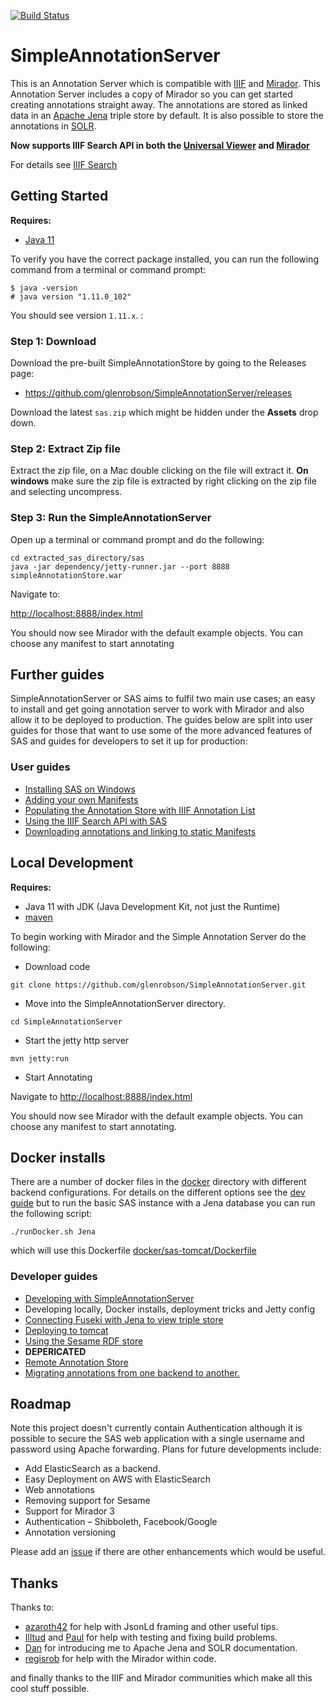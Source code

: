 [![Build Status](https://travis-ci.org/glenrobson/SimpleAnnotationServer.svg?branch=master)](https://travis-ci.org/glenrobson/SimpleAnnotationServer)

# SimpleAnnotationServer
This is an Annotation Server which is compatible with [IIIF](http://iiif.io) and [Mirador](https://github.com/IIIF/mirador). This Annotation Server includes
a copy of Mirador so you can get started creating annotations straight away. The annotations are stored as linked data in an [Apache Jena](https://jena.apache.org/) triple store by default. It is also possible to store the annotations in [SOLR](doc/Solr.md).

**Now supports IIIF Search API in both the [Universal Viewer](http://universalviewer.io/) and [Mirador](http://projectmirador.org/)**

For details see [IIIF Search](doc/IIIFSearch.md)

## Getting Started
**Requires:**
 * [Java 11](https://www.oracle.com/technetwork/java/javase/downloads/jdk11-downloads-5066655.html)

To verify you have the correct package installed, you can run the following command from a terminal or command prompt:
```
$ java -version
# java version "1.11.0_102"
``` 
You should see version `1.11.x`. :

### Step 1: Download

Download the pre-built SimpleAnnotationStore by going to the Releases page:

 * https://github.com/glenrobson/SimpleAnnotationServer/releases

Download the latest `sas.zip` which might be hidden under the **Assets** drop down.  

### Step 2: Extract Zip file

Extract the zip file, on a Mac double clicking on the file will extract it. **On windows** make sure the zip file is extracted by right clicking on the zip file and selecting uncompress.

### Step 3: Run the SimpleAnnotationServer

Open up a terminal or command prompt and do the following:

```
cd extracted_sas_directory/sas
java -jar dependency/jetty-runner.jar --port 8888 simpleAnnotationStore.war
```

Navigate to:

[http://localhost:8888/index.html](http://0.0.0.0:8888/index.html)

You should now see Mirador with the default example objects. You can choose any manifest to start annotating

## Further guides

SimpleAnnotationServer or SAS aims to fulfil two main use cases; an easy to install and get going annotation server to work with Mirador and also allow it to be deployed to production. The guides below are split into user guides for those that want to use some of the more advanced features of SAS and guides for developers to set it up for production:

### User guides

 * [Installing SAS on Windows](doc/Windows.md)
 * [Adding your own Manifests](doc/NewManifests.md)
 * [Populating the Annotation Store with IIIF Annotation List](doc/PopulatingAnnotations.md)
 * [Using the IIIF Search API with SAS](doc/IIIFSearch.md)
 * [Downloading annotations and linking to static Manifests](doc/DownloadAnnotations.md)

## Local Development 
**Requires:**
 * Java 11 with JDK (Java Development Kit, not just the Runtime)
 * [maven](https://maven.apache.org/)

To begin working with Mirador and the Simple Annotation Server do the following:

 * Download code

```git clone https://github.com/glenrobson/SimpleAnnotationServer.git```

 * Move into the SimpleAnnotationServer directory.

```cd SimpleAnnotationServer```

 * Start the jetty http server

```mvn jetty:run```

 * Start Annotating

Navigate to [http://localhost:8888/index.html](http://0.0.0.0:8888/index.html)

You should now see Mirador with the default example objects. You can choose any manifest to start annotating.

## Docker installs

There are a number of docker files in the [docker](docker/) directory with different backend configurations. For details on the different options see the [dev guide](doc/DevGuide.md#Docker) but to run the basic SAS instance with a Jena database you can run the following script:

```
./runDocker.sh Jena
```

which will use this Dockerfile [docker/sas-tomcat/Dockerfile](docker/sas-tomcat/Dockerfile)

### Developer guides

 * [Developing with SimpleAnnotationServer](doc/DevGuide.md)
  * Developing locally, Docker installs, deployment tricks and Jetty config
 * [Connecting Fuseki with Jena to view triple store](doc/FusekiJena.md)
 * [Deploying to tomcat](doc/tomcat.md)
 * [Using the Sesame RDF store](doc/Sesame.md) 
  * **DEPERICATED**
 * [Remote Annotation Store](doc/RemoteStore.md)
 * [Migrating annotations from one backend to another.](doc/MigratingData.md)

## Roadmap

Note this project doesn't currently contain Authentication although it is possible to secure the SAS web application with a single username and password using Apache forwarding. Plans for future developments include:

 * Add ElasticSearch as a backend.
 * Easy Deployment on AWS with ElasticSearch
 * Web annotations
 * Removing support for Sesame 
 * Support for Mirador 3
 * Authentication – Shibboleth, Facebook/Google
 * Annotation versioning

Please add an [issue](https://github.com/glenrobson/SimpleAnnotationServer/issues) if there are other enhancements which would be useful.

## Thanks

Thanks to:

 * [azaroth42](https://github.com/azaroth42) for help with JsonLd framing and other useful tips.
 * [Illtud](https://github.com/illtud) and [Paul](https://twitter.com/sankesolutions) for help with testing and fixing build problems.
 * [Dan](https://twitter.com/Surfrdan) for introducing me to Apache Jena and SOLR documentation.
 * [regisrob](https://github.com/regisrob) for help with the Mirador within code.

and finally thanks to the IIIF and Mirador communities which make all this cool stuff possible.
